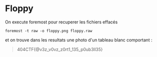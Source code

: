 # Floppy

On execute foremost pour recuperer les fichiers effacés 

`foremost -t raw -o floppy.png floppy.raw`

et on trouve dans les resultats une photo d'un tableau blanc comportant : 

>404CTF{@v3z_v0vz_z0rt1_135_p0ub3ll35}